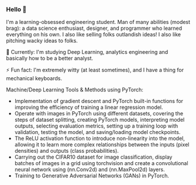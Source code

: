 ### Hello 👋

I'm a learning-obsessed engineering student. Man of many abilities (modest brag): a data science enthusiast, designer, and programmer who learned everything on his own. I also like selling folks outlandish ideas! I also like pitching wacky ideas to folks.

  🌱 Currently: I'm studying Deep Learning, analytics engineering and basically how to be a better analyst.
  
  ⚡ Fun fact: I'm extremely witty (at least sometimes), and I have a thing for mechanical keyboards.

Machine/Deep Learning Tools & Methods using PyTorch:
 - Implementation of gradient descent and PyTorch built-in functions for improving the efficiency of training a linear regression model.
 - Operate with images in PyTorch using different datasets, covering the steps of dataset splitting, creating PyTorch models, interpreting model outputs,      selecting evaluation metrics, setting up a training loop with validation, testing the model, and saving/loading model checkpoints.
 - The ReLU activation function to introduce non-linearity into the model, allowing it to learn more complex relationships between the inputs (pixel          densities) and outputs (class probabilities).
 - Carrying out the CIFAR10 dataset for image classification, display batches of images in a grid using torchvision and create a convolutional neural          network using (nn.Conv2d) and (nn.MaxPool2d) layers.
 - Training to Generative Adversarial Networks (GANs) in PyTorch.
<!--
**aiemond/aiemond** is a ✨ _special_ ✨ repository because its `README.md` (this file) appears on your GitHub profile.

Here are some ideas to get you started:

- 🔭 I’m currently working on ...
- 🌱 I’m currently learning ...
- 👯 I’m looking to collaborate on ...
- 🤔 I’m looking for help with ...
- 💬 Ask me about ...
- 📫 How to reach me: ...
- 😄 Pronouns: ...
- ⚡ Fun fact: ...
-->
